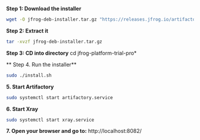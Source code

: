 **Step 1: Download the installer**
```bash
wget -O jfrog-deb-installer.tar.gz "https://releases.jfrog.io/artifactory/jfrog-prox/org/artifactory/pro/deb/jfrog-platform-trial-prox/[RELEASE]/jfrog-platform-trial-prox-[RELEASE]-deb.tar.gz"
```
**Step 2: Extract it**
```bash
tar -xvzf jfrog-deb-installer.tar.gz
```

**Step 3: CD into directory**
cd jfrog-platform-trial-pro*

** Step 4. Run the installer**
```bash
sudo ./install.sh
```
**5. Start Artifactory**
```bash
sudo systemctl start artifactory.service
```

**6. Start Xray**
```bash
sudo systemctl start xray.service
```

**7. Open your browser and go to:**
http://localhost:8082/
